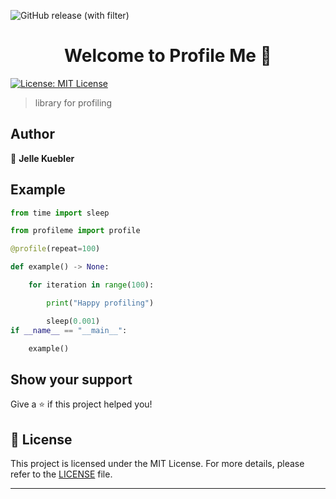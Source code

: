 ![GitHub release (with filter)](https://img.shields.io/github/v/release/platomo/profileme)

<h1 align="center">Welcome to Profile Me 👋</h1>
<p>
  <a href="#" target="_blank">
    <img alt="License: MIT License" src="https://img.shields.io/badge/License-MIT License-yellow.svg" />
  </a>
</p>

> library for profiling

## Author

👤 **Jelle Kuebler**

## Example
```python
from time import sleep

from profileme import profile

@profile(repeat=100)

def example() -> None:

    for iteration in range(100):

        print("Happy profiling")

        sleep(0.001)
if __name__ == "__main__":

    example()
```
## Show your support

Give a ⭐️ if this project helped you!

## 📝 License

This project is licensed under the MIT License. For more details, please refer to the [LICENSE](LICENSE.md) file.

***